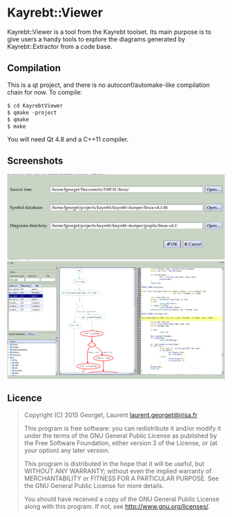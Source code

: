 Kayrebt::Viewer
===============

Kayrebt::Viewer is a tool from the Kayrebt toolset. Its main purpose is to give
users a handy tools to explore the diagrams generated by Kayrebt::Extractor from
a code base.

Compilation
-----------
This is a qt project, and there is no autoconf/automake-like compilation chain
for now. To compile:

    $ cd KayrebtViewer
    $ qmake -project
    $ qmake
    $ make

You will need Qt 4.8 and a C++11 compiler.

Screenshots
-----------
![Screenshot of the menu](https://github.com/lgeorget/KayrebtViewer/blob/master/screenshot-menu.png)
![Screenshot of the main window](https://github.com/lgeorget/KayrebtViewer/blob/master/screenshot-main_window.png)

Licence
-------
> Copyright (C) 2015  Georget, Laurent <laurent.georget@irisa.fr>
>
> This program is free software: you can redistribute it and/or modify
> it under the terms of the GNU General Public License as published by
> the Free Software Foundation, either version 3 of the License, or
> (at your option) any later version.
>
> This program is distributed in the hope that it will be useful,
> but WITHOUT ANY WARRANTY; without even the implied warranty of
> MERCHANTABILITY or FITNESS FOR A PARTICULAR PURPOSE.  See the
> GNU General Public License for more details.
>
> You should have received a copy of the GNU General Public License
> along with this program.  If not, see <http://www.gnu.org/licenses/>.

